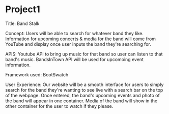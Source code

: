# Project1 

Title: Band Stalk

Concept: Users will be able to search for whatever band they like. Information for upcoming concerts & media for the band will come from YouTube and display once user inputs the band they're searching for.

APIS: Youtube API to bring up music for that band so user can listen to that band's music. BandsInTown API will be used for upcomoing event information. 

Framework used: BootSwatch

User Experience: Our website will be a smooth interface for users to simply search for the band they're wanting to see live with a search bar on the top of the webpage. Once entered, the band's upcoming events and photo of the band will appear in one container. Media of the band will show in the other container for the user to watch if they please. 
